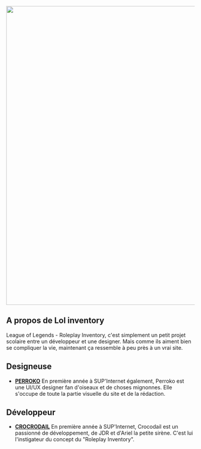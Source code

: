 <p align="center"><a href="https://lol-inventory.venato.Fr" target="_blank"><img src="https://cdn.discordapp.com/attachments/723972043703320707/763760186308821072/SPOILER_Groupe_3112x.png" width="800"></a></p>

## A propos de Lol inventory
League of Legends - Roleplay Inventory, c'est simplement un petit projet scolaire entre un développeur et une designer.  Mais comme ils aiment bien se compliquer la vie, maintenant ça ressemble à peu près à un vrai site.


## Designeuse
- **[PERROKO](https://anne-marie-inthavong.fr/)**
En première année à SUP'Internet également, Perroko est une UI/UX designer fan d'oiseaux et de choses mignonnes. Elle s'occupe de toute la partie visuelle du site et de la rédaction.

## Développeur
- **[CROCRODAIL](https://github.com/crocrodail)**
En première année à SUP'Internet, Crocodail est un passionné de développement, de JDR et d'Ariel la petite sirène. C'est lui l'instigateur du concept du "Roleplay Inventory".
